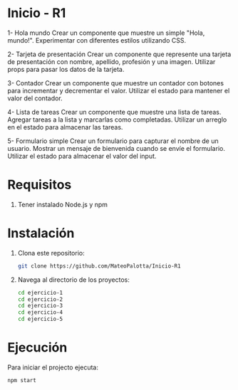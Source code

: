 # Inicio - R1

1- Hola mundo
Crear un componente que muestre un simple "Hola, mundo!".
Experimentar con diferentes estilos utilizando CSS.

2- Tarjeta de presentación
Crear un componente que represente una tarjeta de presentación con nombre, apellido, profesión y una imagen.
Utilizar props para pasar los datos de la tarjeta.

3- Contador
Crear un componente que muestre un contador con botones para incrementar y decrementar el valor.
Utilizar el estado para mantener el valor del contador.

4- Lista de tareas
Crear un componente que muestre una lista de tareas.
Agregar tareas a la lista y marcarlas como completadas.
Utilizar un arreglo en el estado para almacenar las tareas.

5- Formulario simple
Crear un formulario para capturar el nombre de un usuario.
Mostrar un mensaje de bienvenida cuando se envíe el formulario.
Utilizar el estado para almacenar el valor del input.

# Requisitos

1. Tener instalado Node.js y npm

# Instalación

1. Clona este repositorio:
   ```sh
   git clone https://github.com/MateoPalotta/Inicio-R1

2. Navega al directorio de los proyectos:
   ```sh
   cd ejercicio-1
   cd ejercicio-2
   cd ejercicio-3
   cd ejercicio-4
   cd ejercicio-5

# Ejecución

Para iniciar el projecto ejecuta:
   ```sh
   npm start
